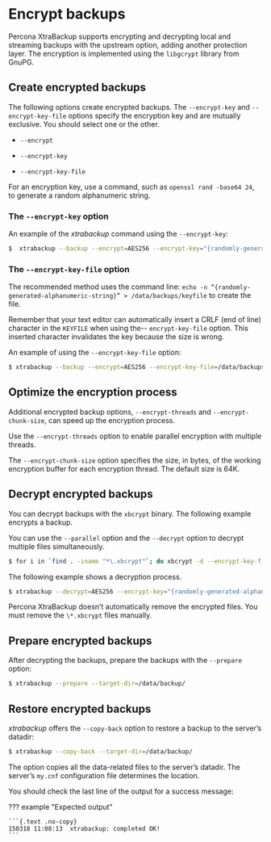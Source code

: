 # Encrypt backups
Percona XtraBackup supports encrypting and decrypting local and streaming backups with the upstream option, adding another protection layer. The
encryption is implemented using the `libgcrypt` library from GnuPG.

## Create encrypted backups

The following options create encrypted backups. The
`--encrypt-key` and `--encrypt-key-file` options specify the encryption key and are mutually exclusive. You should select one or the other.

* `--encrypt`

* `--encrypt-key`

* `--encrypt-key-file`

For an encryption key, use a command, such as `openssl rand -base64 24`, to generate a random alphanumeric string.

### The `--encrypt-key` option

An example of the *xtrabackup* command using the `--encrypt-key`:

```{.bash data-prompt="$"}
$  xtrabackup --backup --encrypt=AES256 --encrypt-key="{randomly-generated-alphanumeric-string}" --target-dir=/data/backup
```

### The `--encrypt-key-file` option

The recommended method uses the command line: `echo -n “{randomly-generated-alphanumeric-string}” > /data/backups/keyfile` to create the file.

Remember that your text editor can automatically insert a CRLF (end of line) character in the `KEYFILE` when using the-- `encrypt-key-file` option. This inserted character invalidates the key because the size is wrong. 

An example of using the `--encrypt-key-file` option:

```{.bash data-prompt="$"}
$ xtrabackup --backup --encrypt=AES256 --encrypt-key-file=/data/backups/keyfile --target-dir=/data/backup
```

## Optimize the encryption process

Additional encrypted backup options, `--encrypt-threads` and
`--encrypt-chunk-size`, can speed up the encryption process. 

Use the `--encrypt-threads` option to enable parallel encryption with multiple threads. 

The `--encrypt-chunk-size` option specifies the size, in bytes, of the working encryption buffer for each encryption thread. The default size is 64K.

## Decrypt encrypted backups

You can decrypt backups with the `xbcrypt` binary. The following example encrypts a backup.

You can use the `--parallel` option and the `--decrypt` option to decrypt multiple files simultaneously.

```{.bash data-prompt="$"}
$ for i in `find . -iname "*\.xbcrypt"`; do xbcrypt -d --encrypt-key-file=/root/secret_key --encrypt-algo=AES256 < $i > $(dirname $i)/$(basename $i .xbcrypt) && rm $i; done
```

The following example shows a decryption process.

```{.bash data-prompt="$"}
$ xtrabackup --decrypt=AES256 --encrypt-key="{randomly-generated-alphanumeric-string}" --target-dir=/data/backup/
```

Percona XtraBackup doesn’t automatically remove the encrypted files. You must remove the `\*.xbcrypt` files manually.

## Prepare encrypted backups

After decrypting the backups, prepare the backups with the `--prepare` option:

```{.bash data-prompt="$"}
$ xtrabackup --prepare --target-dir=/data/backup/
```

## Restore encrypted backups

*xtrabackup* offers the `--copy-back` option to restore a backup to the server’s datadir:

```{.bash data-prompt="$"}
$ xtrabackup --copy-back --target-dir=/data/backup/
```

The option copies all the data-related files to the server’s datadir. The server’s `my.cnf` configuration file determines the location. 

You should check the last line of the output for a success message:

??? example "Expected output"

    ```{.text .no-copy}
    150318 11:08:13  xtrabackup: completed OK!
    ```